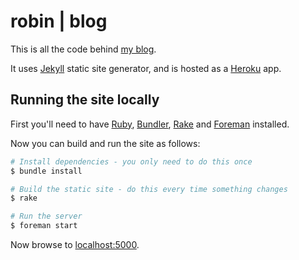 robin | blog
====================

This is all the code behind [my blog](http://robinwinslow.co.uk).

It uses [Jekyll](https://github.com/mojombo/jekyll) static site generator, and is hosted as a [Heroku](https://www.heroku.com/) app.

Running the site locally
---

First you'll need to have [Ruby](http://www.ruby-lang.org/en/), [Bundler](http://gembundler.com/), [Rake](http://rake.rubyforge.org/) and [Foreman](http://theforeman.org/) installed.

Now you can build and run the site as follows:

``` bash
# Install dependencies - you only need to do this once
$ bundle install

# Build the static site - do this every time something changes
$ rake

# Run the server
$ foreman start
```

Now browse to [localhost:5000](http://localhost:5000).
